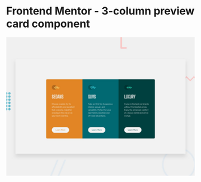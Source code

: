 # Frontend Mentor - 3-column preview card component

![Design preview for the 3-column preview card component coding challenge](./design/desktop-preview.jpg)